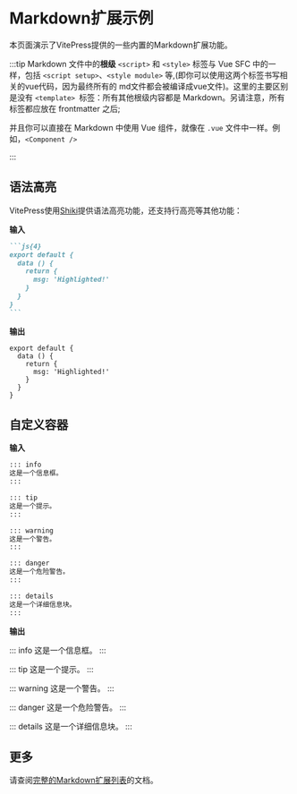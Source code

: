 # Markdown扩展示例

本页面演示了VitePress提供的一些内置的Markdown扩展功能。

:::tip
Markdown 文件中的**根级** `<script>` 和 `<style>` 标签与 Vue SFC 中的一样，包括 `<script setup>`、`<style module>` 等,(即你可以使用这两个标签书写相关的vue代码，因为最终所有的 md文件都会被编译成vue文件)。这里的主要区别是没有 `<template> `标签：所有其他根级内容都是 Markdown。另请注意，所有标签都应放在 frontmatter 之后;

并且你可以直接在 Markdown 中使用 Vue 组件，就像在 `.vue` 文件中一样。例如，`<Component />`

:::

## 语法高亮

VitePress使用[Shiki](https://github.com/shikijs/shiki)提供语法高亮功能，还支持行高亮等其他功能：

**输入**

````md
```js{4}
export default {
  data () {
    return {
      msg: 'Highlighted!'
    }
  }
}
```
````

**输出**

```js{4}
export default {
  data () {
    return {
      msg: 'Highlighted!'
    }
  }
}
```

## 自定义容器

**输入**

```md
::: info
这是一个信息框。
:::

::: tip
这是一个提示。
:::

::: warning
这是一个警告。
:::

::: danger
这是一个危险警告。
:::

::: details
这是一个详细信息块。
:::
```

**输出**

::: info
这是一个信息框。
:::

::: tip
这是一个提示。
:::

::: warning
这是一个警告。
:::

::: danger
这是一个危险警告。
:::

::: details
这是一个详细信息块。
:::

## 更多

请查阅[完整的Markdown扩展列表](https://vitepress.dev/guide/markdown)的文档。